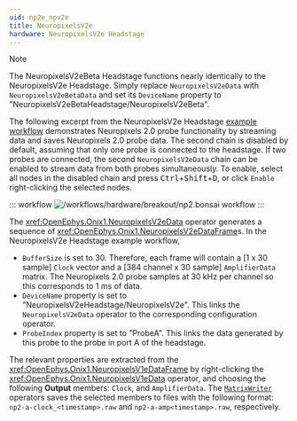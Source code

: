 ```yaml
---
uid: np2e_npv2e
title: NeuropixelsV2e
hardware: NeuropixelsV2e Headstage
---
```


> [!NOTE]
> The NeuropixelsV2eBeta Headstage functions nearly identically to the NeuropixelsV2e Headstage. Simply replace `NeuropixelsV2eData` with `NeuropixelsV2eBetaData` and set its `DeviceName` property to "NeuropixelsV2eBetaHeadstage/NeuropixelsV2eBeta". 

The following excerpt from the NeuropixelsV2e Headstage [example workflow](xref:np2e) demonstrates Neuropixels 2.0 probe functionality by streaming data and saves Neuropixels 2.0 probe data. The second chain  is disabled by default, assuming that only one probe is connected to the headstage. If two probes are connected, the second `NeuropixelsV2eData` chain can be enabled to stream data from both probes simultaneously. To enable, select all nodes in the disabled chain and press <kbd>Ctrl</kbd>+<kbd>Shift</kbd>+<kbd>D</kbd>, or click `Enable` right-clicking the selected nodes.

::: workflow
![/workflows/hardware/breakout/np2.bonsai workflow](../../../workflows/hardware/np2e/np2.bonsai)
:::

The <xref:OpenEphys.Onix1.NeuropixelsV2eData> operator generates a sequence of <xref:OpenEphys.Onix1.NeuropixelsV2eDataFrame>s. In the NeuropixelsV2e Headstage example workflow,
- `BufferSize` is set to 30. Therefore, each frame will contain a [1 x 30 sample] `Clock` vector and a [384 channel x
  30 sample] `AmplifierData` matrix. The Neuropixels 2.0 probe samples at 30 kHz per channel so this
  corresponds to 1 ms of data.
- `DeviceName` property is set to "NeuropixelsV2eHeadstage/NeuropixelsV2e". This links the `NeuropixelsV2eData` operator to the corresponding configuration operator. 
- `ProbeIndex` property is set to "ProbeA". This links the data generated by this probe to the probe in port A of the headstage. 

The relevant properties are extracted from the <xref:OpenEphys.Onix1.NeuropixelsV1eDataFrame> by right-clicking the <xref:OpenEphys.Onix1.NeuropixelsV1eData> operator, and choosing the following **Output** members: `Clock`, and `AmplifierData`. The [`MatrixWriter`](https://bonsai-rx.org/docs/api/Bonsai.Dsp.MatrixWriter.html) operators saves the selected members to files with the following format: `np2-a-clock_<timestamp>.raw` and `np2-a-amp<timestamp>.raw`, respectively.
